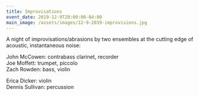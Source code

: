```yaml
---
title: Improvisations
event_date: 2019-12-9T20:00:00-04:00
main_image: /assets/images/12-9-2019-improvisions.jpg
---
```


A night of improvisations/abrasions by two ensembles at the cutting edge of
acoustic, instantaneous noise:

John McCowen: contrabass clarinet, recorder<br>
Joe Moffett: trumpet, piccolo<br>
Zach Rowden: bass, violin

Erica Dicker: violin<br>
Dennis Sullivan: percussion
